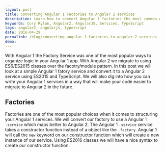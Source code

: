 ```yaml
---
layout: post
title: Converting Angular 1 Factories to Angular 2 services
description: Learn how to convert Angular 1 factories the most common Angular 1 service pattern to Angular 2 services
keywords: Cory Rylan, Angular2, AngularJS, Services, TypeScript
tags: angular2, angularjs, typescript
date: 2016-04-29
permalink: /blog/converting-angular-1-factories-to-angular-2-services
demo:
---
```


With Angular 1 the Factory Service was one of the most popular ways to organize logic in your Angular 1 app. 
With Angular 2 we migrate to using ES6/ES2015 classes over the facotry/module pattern. In this post
we will look at a simple Angular 1 fatory service and convert it to a Angular 2 service using ES2015 and TypeScript.
We will also dig into how you can write your Angular 1 services in a way that will make your code easier to migrate to 
Angular 2 in the future. 

## Factories

Factories are one of the most popular choices when it comes to structuring your Angular 1 services. We will convert our 
factory to use a Angular 1 `.service` which maps better to Angular 2. The Angular 1 `.service` service takes a constructor 
function instead of a object like the `.factory`. Angular 1 will call the `new` keyword on our constructor
function which will create a new instance of our service. Using ES2016 classes we will have a nice syntax to create our 
constructor function.